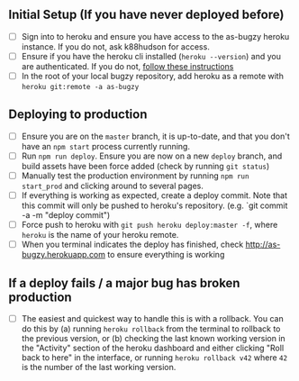 ## Initial Setup (If you have never deployed before)
- [ ] Sign into to heroku and ensure you have access to the as-bugzy heroku instance. If you do not, ask k88hudson for access.
- [ ] Ensure if you have the heroku cli installed (`heroku --version`) and you are authenticated. If you do not, [follow these instructions](https://devcenter.heroku.com/articles/heroku-cli)
- [ ] In the root of your local bugzy repository, add heroku as a remote with `heroku git:remote -a as-bugzy` 

## Deploying to production
- [ ] Ensure you are on the `master` branch, it is up-to-date, and that you don't have an `npm start` process currently running.
- [ ] Run `npm run deploy`. Ensure you are now on a new `deploy` branch, and build assets have been force added (check by running `git status`)
- [ ] Manually test the production environment by running `npm run start_prod` and clicking around to several pages.
- [ ] If everything is working as expected, create a deploy commit. Note that this commit will only be pushed to heroku's repository. (e.g. `git commit -a -m "deploy commit")
- [ ] Force push to heroku with `git push heroku deploy:master -f`, where `heroku` is the name of your heroku remote.
- [ ] When you terminal indicates the deploy has finished, check http://as-bugzy.herokuapp.com to ensure everything is working

## If a deploy fails / a major bug has broken production
- [ ] The easiest and quickest way to handle this is with a rollback. You can do this by (a) running `heroku rollback` from the terminal to rollback to the previous version, or (b) checking the last known working version in the "Activity" section of the heroku dashboard and either clicking "Roll back to here" in the interface, or running `heroku rollback v42` where `42` is the number of the last working version.
